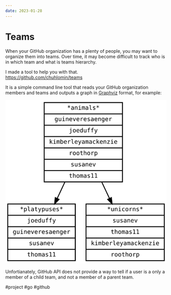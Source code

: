 ```yaml
---
date: 2023-01-28
---
```


# Teams

When your GitHub organization has a plenty of people, you may want to organize them into teams.
Over time, it may become difficult to track who is in which team and what is teams hierarchy.

I made a tool to help you with that.  
https://github.com/chuhlomin/teams

It is a simple command line tool that reads your GitHub organization members and
teams and outputs a graph in [Graphviz](../2020/graphviz.md) format, for example:

![Teams graph](teams.svg)

Unfortianately, GitHub API does not provide a way to tell if a user is a only
a member of a child team, and not a member of a parent team.

#project #go #github

